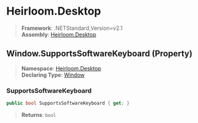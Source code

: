 # Heirloom.Desktop

> **Framework**: .NETStandard,Version=v2.1  
> **Assembly**: [Heirloom.Desktop][0]

## Window.SupportsSoftwareKeyboard (Property)

> **Namespace**: [Heirloom.Desktop][0]  
> **Declaring Type**: [Window][1]

### SupportsSoftwareKeyboard

```cs
public bool SupportsSoftwareKeyboard { get; }
```

> **Returns**: `bool`

[0]: ../../../Heirloom.Desktop.md
[1]: ../Window.md
